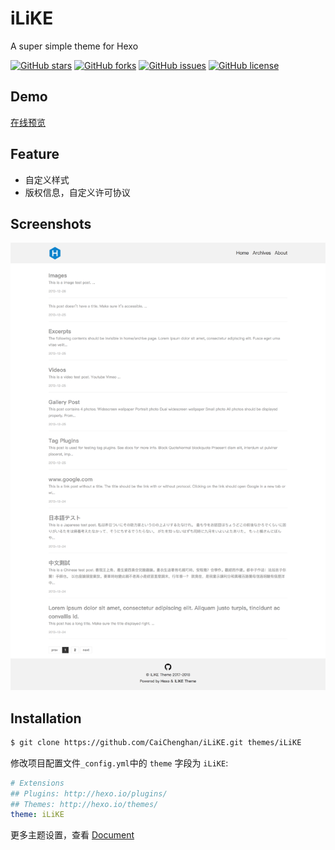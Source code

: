 # iLiKE
A super simple theme for Hexo

[![GitHub stars](https://img.shields.io/github/stars/CaiChenghan/iLiKE.svg)](https://github.com/CaiChenghan/iLiKE/stargazers)
[![GitHub forks](https://img.shields.io/github/forks/CaiChenghan/iLiKE.svg)](https://github.com/CaiChenghan/iLiKE/network)
[![GitHub issues](https://img.shields.io/github/issues/CaiChenghan/iLiKE.svg)](https://github.com/CaiChenghan/iLiKE/issues)
[![GitHub license](https://img.shields.io/badge/license-MIT-blue.svg)](https://raw.githubusercontent.com/CaiChenghan/iLiKE/master/LICENSE)

## Demo
[在线预览](http://CaiChenghan.github.io/)

## Feature
- 自定义样式
- 版权信息，自定义许可协议

## Screenshots
![iLiKE-screenshots](/source/image/Hexo.png)

## Installation
```bash
$ git clone https://github.com/CaiChenghan/iLiKE.git themes/iLiKE
```

修改项目配置文件`_config.yml`中的 `theme` 字段为 `iLiKE`:

```yaml
# Extensions
## Plugins: http://hexo.io/plugins/
## Themes: http://hexo.io/themes/
theme: iLiKE
```

更多主题设置，查看 [Document](https://github.com/CaiChenghan/iLiKE/wiki)
